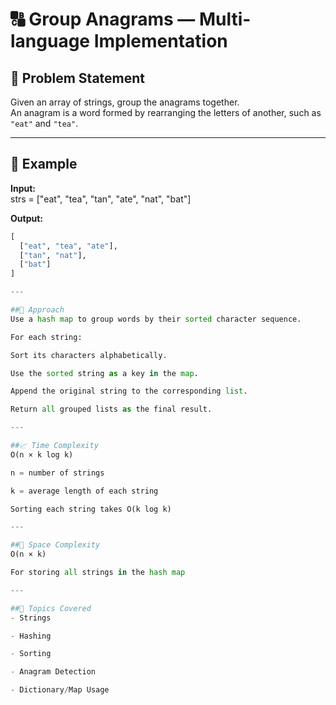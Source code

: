 # 🔠 Group Anagrams — Multi-language Implementation

## 🧾 Problem Statement
Given an array of strings, group the anagrams together.  
An anagram is a word formed by rearranging the letters of another, such as `"eat"` and `"tea"`.

---

## 🧠 Example

**Input:**  
strs = ["eat", "tea", "tan", "ate", "nat", "bat"]

**Output:**  
```python
[
  ["eat", "tea", "ate"],
  ["tan", "nat"],
  ["bat"]
]

---

##🧩 Approach
Use a hash map to group words by their sorted character sequence.

For each string:

Sort its characters alphabetically.

Use the sorted string as a key in the map.

Append the original string to the corresponding list.

Return all grouped lists as the final result.

---

##📈 Time Complexity
O(n × k log k)

n = number of strings

k = average length of each string

Sorting each string takes O(k log k)

---

##🧠 Space Complexity
O(n × k)

For storing all strings in the hash map

---

##📌 Topics Covered
- Strings

- Hashing

- Sorting

- Anagram Detection

- Dictionary/Map Usage






